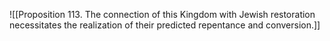 ![[Proposition 113. The connection of this Kingdom with Jewish restoration necessitates the realization of their predicted repentance and conversion.]]